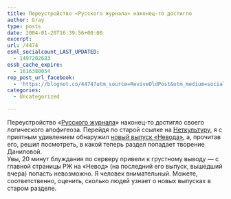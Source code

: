 ```yaml
---
title: Переустройство «Русского журнала» наконец-то достигло
author: Gray
type: posts
date: 2004-01-20T16:39:56+00:00
excerpt:
url: /4474
esml_socialcount_LAST_UPDATED:
  - 1497202683
essb_cache_expire:
  - 1616380054
rop_post_url_facebook:
  - 'https://blognot.co/4474?utm_source=ReviveOldPost&utm_medium=social&utm_campaign=ReviveOldPost'
categories:
  - Uncategorized

---
```








Переустройство &#171;<a href="http://www.russ.ru/" target="_blank">Русского журнала</a>&#187; наконец-то достигло своего логического апофигеоза. Перейдя по старой ссылке на <a href="http://www.russ.ru/netcult/" target="_blank">Неткультуру</a>, я с приятным удивлением обнаружил <a href="http://www.russ.ru/netcult/nevod/20040119.html" target="_blank">новый выпуск &#171;Невода&#187;</a>, а, прочитав его, решил посмотреть, в какой теперь раздел попадает творение Даниловой.  
Увы, 20 минут блуждания по серверу привели к грустному выводу &#8212; с главной страницы РЖ на &#171;Невод&#187; (на последний его выпуск, вышедший вчера) попасть невозможно. Я человек внимательный. Можете, соответственно, оценить, сколько людей узнает о новых выпусках в старом разделе.